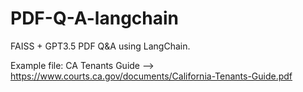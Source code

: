 # PDF-Q-A-langchain
FAISS + GPT3.5 PDF Q&amp;A using LangChain.

Example file: CA Tenants Guide --> https://www.courts.ca.gov/documents/California-Tenants-Guide.pdf
